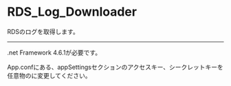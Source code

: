 # RDS_Log_Downloader
RDSのログを取得します。

---
.net Framework 4.6.1が必要です。

App.confにある、appSettingsセクションのアクセスキー、シークレットキーを  
任意物のに変更してください。

